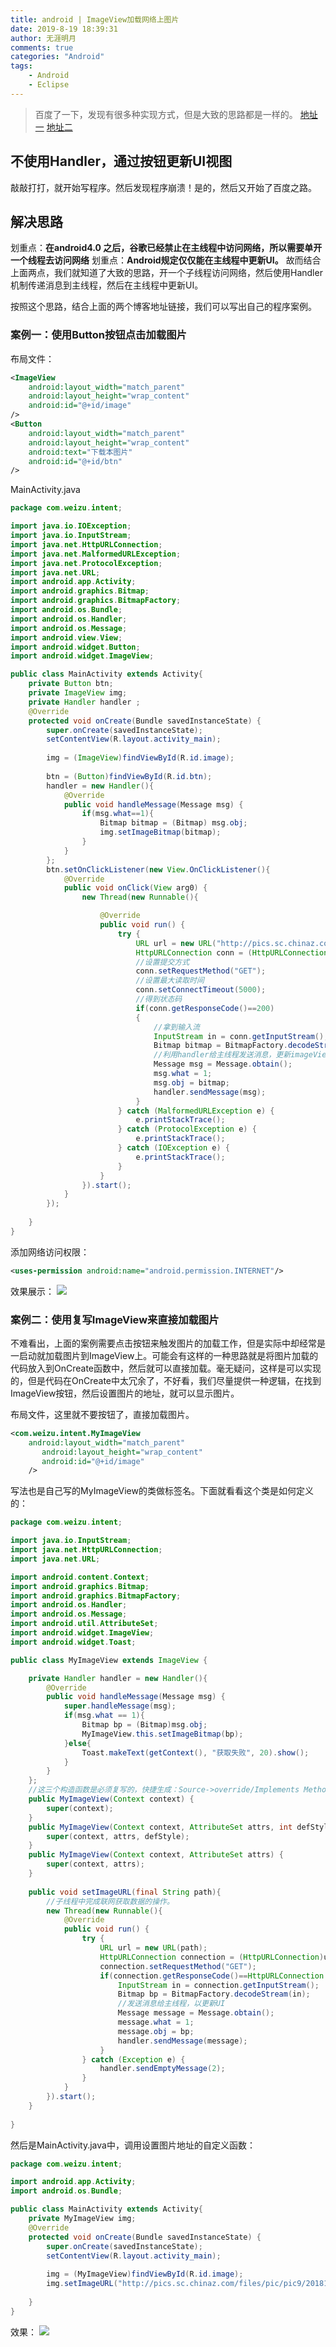 ```yaml
---
title: android | ImageView加载网络上图片
date: 2019-8-19 18:39:31
author: 无涯明月
comments: true
categories: "Android"
tags: 
    - Android
    - Eclipse
---
```

>百度了一下，发现有很多种实现方式，但是大致的思路都是一样的。
[地址一](https://blog.csdn.net/qq_33200967/article/details/77263062)   [地址二](https://blog.csdn.net/xubaoyong/article/details/84427140)

## 不使用Handler，通过按钮更新UI视图
敲敲打打，就开始写程序。然后发现程序崩溃！是的，然后又开始了百度之路。
## 解决思路
划重点：**在android4.0 之后，谷歌已经禁止在主线程中访问网络，所以需要单开一个线程去访问网络**
划重点：**Android规定仅仅能在主线程中更新UI。**
故而结合上面两点，我们就知道了大致的思路，开一个子线程访问网络，然后使用Handler机制传递消息到主线程，然后在主线程中更新UI。

按照这个思路，结合上面的两个博客地址链接，我们可以写出自己的程序案例。
### 案例一：使用Button按钮点击加载图片
布局文件：
``` xml
<ImageView 
    android:layout_width="match_parent"
    android:layout_height="wrap_content"
    android:id="@+id/image" 
/>
<Button 
    android:layout_width="match_parent"
    android:layout_height="wrap_content" 
    android:text="下载本图片"
    android:id="@+id/btn"
/>
```

MainActivity.java
``` java
package com.weizu.intent;

import java.io.IOException;
import java.io.InputStream;
import java.net.HttpURLConnection;
import java.net.MalformedURLException;
import java.net.ProtocolException;
import java.net.URL;
import android.app.Activity;
import android.graphics.Bitmap;
import android.graphics.BitmapFactory;
import android.os.Bundle;
import android.os.Handler;
import android.os.Message;
import android.view.View;
import android.widget.Button;
import android.widget.ImageView;

public class MainActivity extends Activity{
	private Button btn;
	private ImageView img;
	private Handler handler ;
	@Override
	protected void onCreate(Bundle savedInstanceState) {
		super.onCreate(savedInstanceState);
		setContentView(R.layout.activity_main);
		
		img = (ImageView)findViewById(R.id.image);
		
		btn = (Button)findViewById(R.id.btn);
		handler = new Handler(){
			@Override
			public void handleMessage(Message msg) {
				if(msg.what==1){
					Bitmap bitmap = (Bitmap) msg.obj;
					img.setImageBitmap(bitmap);
				}
			}
		};
		btn.setOnClickListener(new View.OnClickListener(){
			@Override
			public void onClick(View arg0) {
				new Thread(new Runnable(){

					@Override
					public void run() {
						try {
							URL url = new URL("http://pics.sc.chinaz.com/files/pic/pic9/201811/bpic9300.jpg");
							HttpURLConnection conn = (HttpURLConnection) url.openConnection();
							//设置提交方式
							conn.setRequestMethod("GET");
							//设置最大读取时间
							conn.setConnectTimeout(5000);
							//得到状态码
							if(conn.getResponseCode()==200)
							{
								//拿到输入流
								InputStream in = conn.getInputStream();
								Bitmap bitmap = BitmapFactory.decodeStream(in);
								//利用handler给主线程发送消息，更新imageView
								Message msg = Message.obtain();
								msg.what = 1;
								msg.obj = bitmap;
								handler.sendMessage(msg);
							}
						} catch (MalformedURLException e) {
							e.printStackTrace();
						} catch (ProtocolException e) {
							e.printStackTrace();
						} catch (IOException e) {
							e.printStackTrace();
						}
					}
				}).start();
			}
		});
		
	}
}
```

添加网络访问权限：
``` xml
<uses-permission android:name="android.permission.INTERNET"/>
```

效果展示：
![](/images/201908/ImageView_1.gif)

### 案例二：使用复写ImageView来直接加载图片
不难看出，上面的案例需要点击按钮来触发图片的加载工作，但是实际中却经常是一启动就加载图片到ImageView上。可能会有这样的一种思路就是将图片加载的代码放入到OnCreate函数中，然后就可以直接加载。毫无疑问，这样是可以实现的，但是代码在OnCreate中太冗余了，不好看，我们尽量提供一种逻辑，在找到ImageView按钮，然后设置图片的地址，就可以显示图片。


布局文件，这里就不要按钮了，直接加载图片。
``` xml
<com.weizu.intent.MyImageView 
    android:layout_width="match_parent"
       android:layout_height="wrap_content"
       android:id="@+id/image" 
    />
```

写法也是自己写的MyImageView的类做标签名。下面就看看这个类是如何定义的：
``` java
package com.weizu.intent;

import java.io.InputStream;
import java.net.HttpURLConnection;
import java.net.URL;

import android.content.Context;
import android.graphics.Bitmap;
import android.graphics.BitmapFactory;
import android.os.Handler;
import android.os.Message;
import android.util.AttributeSet;
import android.widget.ImageView;
import android.widget.Toast;

public class MyImageView extends ImageView {

	private Handler handler = new Handler(){
		@Override
		public void handleMessage(Message msg) {
			super.handleMessage(msg);
			if(msg.what == 1){
				Bitmap bp = (Bitmap)msg.obj;
				MyImageView.this.setImageBitmap(bp);
			}else{
				Toast.makeText(getContext(), "获取失败", 20).show();
			}
		}
	};
	//这三个构造函数是必须复写的，快捷生成：Source->override/Implements Methods
	public MyImageView(Context context) {
		super(context);
	}
	public MyImageView(Context context, AttributeSet attrs, int defStyle) {
		super(context, attrs, defStyle);
	}
	public MyImageView(Context context, AttributeSet attrs) {
		super(context, attrs);
	}
	
	public void setImageURL(final String path){
		//子线程中完成联网获取数据的操作。
		new Thread(new Runnable(){
			@Override
			public void run() {
				try {
					URL url = new URL(path);
					HttpURLConnection connection = (HttpURLConnection)url.openConnection();
					connection.setRequestMethod("GET");
					if(connection.getResponseCode()==HttpURLConnection.HTTP_OK){
						InputStream in = connection.getInputStream();
						Bitmap bp = BitmapFactory.decodeStream(in);
						//发送消息给主线程，以更新UI
						Message message = Message.obtain();
						message.what = 1;
						message.obj = bp;
						handler.sendMessage(message);
					}
				} catch (Exception e) {
					handler.sendEmptyMessage(2);
				}
			}
		}).start();
	}
	
}
```

然后是MainActivity.java中，调用设置图片地址的自定义函数：
``` java
package com.weizu.intent;

import android.app.Activity;
import android.os.Bundle;

public class MainActivity extends Activity{
	private MyImageView img;
	@Override
	protected void onCreate(Bundle savedInstanceState) {
		super.onCreate(savedInstanceState);
		setContentView(R.layout.activity_main);
		
		img = (MyImageView)findViewById(R.id.image);
		img.setImageURL("http://pics.sc.chinaz.com/files/pic/pic9/201811/bpic9300.jpg");
		
	}
}
```

效果：
![](/images/201908/2019-08-20_155218.png)

 





